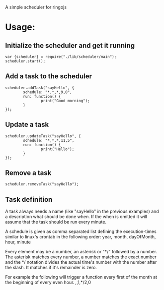 A simple scheduler for ringojs

# Usage:

## Initialize the scheduler and get it running
    var {scheduler} = require("./lib/scheduler/main");
    scheduler.start();

## Add a task to the scheduler
    scheduler.addTask("sayHello", {
            schedule: "*,*,*,9,0",
            run: function() {
                    print("Good morning");
            }
    });

## Update a task
    scheduler.updateTask("sayHello", {
            schedule: "*,*,*,11,5",
            run: function() {
                    print("Hello");
            }
    });

## Remove a task
    scheduler.removeTask("sayHello");

## Task definition
A task always needs a name (like "sayHello" in the previous examples) and a description what should be done when.
If the when is omitted it will assume that the task should be run every minute.

A schedule is given as comma separated list defining the execution-times similar to linux's crontab in the following order:
year, month, dayOfMonth, hour, minute

Every element may be a number, an asterisk or "*/" followed by a number.
The asterisk matches every number, a number matches the exact number and the */ notation divides the actual time's number 
with the number after the slash. It matches if it's remainder is zero.

For example the following will trigger a function every first of the month at the beginning of every even hour.
    *,*,1,*/2,0
